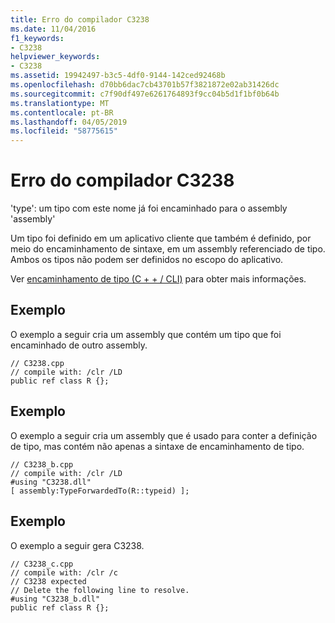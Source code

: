 ```yaml
---
title: Erro do compilador C3238
ms.date: 11/04/2016
f1_keywords:
- C3238
helpviewer_keywords:
- C3238
ms.assetid: 19942497-b3c5-4df0-9144-142ced92468b
ms.openlocfilehash: d70bb6dac7cb43701b57f3821872e02ab31426dc
ms.sourcegitcommit: c7f90df497e6261764893f9cc04b5d1f1bf0b64b
ms.translationtype: MT
ms.contentlocale: pt-BR
ms.lasthandoff: 04/05/2019
ms.locfileid: "58775615"
---
```

# <a name="compiler-error-c3238"></a>Erro do compilador C3238

'type': um tipo com este nome já foi encaminhado para o assembly 'assembly'

Um tipo foi definido em um aplicativo cliente que também é definido, por meio do encaminhamento de sintaxe, em um assembly referenciado de tipo. Ambos os tipos não podem ser definidos no escopo do aplicativo.

Ver [encaminhamento de tipo (C + + / CLI)](../../extensions/type-forwarding-cpp-cli.md) para obter mais informações.

## <a name="example"></a>Exemplo

O exemplo a seguir cria um assembly que contém um tipo que foi encaminhado de outro assembly.

```
// C3238.cpp
// compile with: /clr /LD
public ref class R {};
```

## <a name="example"></a>Exemplo

O exemplo a seguir cria um assembly que é usado para conter a definição de tipo, mas contém não apenas a sintaxe de encaminhamento de tipo.

```
// C3238_b.cpp
// compile with: /clr /LD
#using "C3238.dll"
[ assembly:TypeForwardedTo(R::typeid) ];
```

## <a name="example"></a>Exemplo

O exemplo a seguir gera C3238.

```
// C3238_c.cpp
// compile with: /clr /c
// C3238 expected
// Delete the following line to resolve.
#using "C3238_b.dll"
public ref class R {};
```